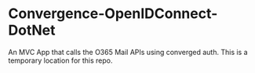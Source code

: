 # Convergence-OpenIDConnect-DotNet
An MVC App that calls the O365 Mail APIs using converged auth.  This is a temporary location for this repo.
